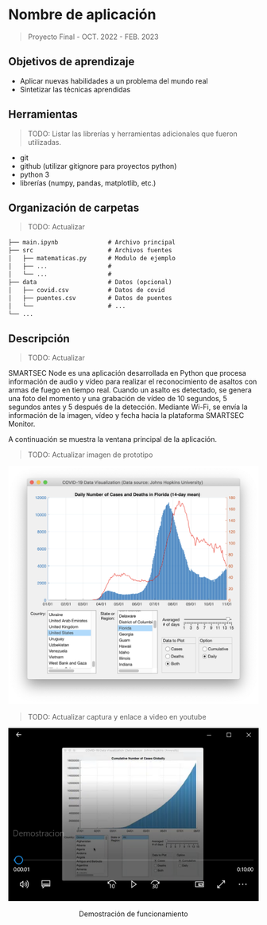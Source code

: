 # Nombre de aplicación
> Proyecto Final - OCT. 2022 - FEB. 2023

## Objetivos de aprendizaje
- Aplicar nuevas habilidades a un problema del mundo real
- Sintetizar las técnicas aprendidas

## Herramientas
> TODO: Listar las librerías y herramientas adicionales que fueron utilizadas.
 
- git
- github (utilizar gitignore para proyectos python)
- python 3 
- librerías (numpy, pandas, matplotlib, etc.)
  

## Organización de carpetas
> TODO: Actualizar

```
├── main.ipynb              # Archivo principal
├── src                     # Archivos fuentes
│   ├── matematicas.py      # Modulo de ejemplo
│   ├── ...                 # 
│   └── ...                 # 
├── data                    # Datos (opcional)
│   ├── covid.csv           # Datos de covid
│   ├── puentes.csv         # Datos de puentes
│   └──                     # ...
└── ...
```



## Descripción
> TODO: Actualizar

SMARTSEC Node es una aplicación desarrollada en Python que procesa información
de audio y vídeo para realizar el reconocimiento de asaltos con armas de fuego en tiempo real. Cuando un asalto es detectado, se genera una foto del momento y una grabación de vídeo de 10 segundos, 5 segundos antes y 5 después de la detección. Mediante Wi-Fi, se envía la información de la imagen, vídeo y fecha hacia la plataforma SMARTSEC Monitor.

A continuación se muestra la ventana principal de la aplicación. 

> TODO: Actualizar imagen de prototipo

<div align="center">
<img src="./img/prototipo.png" >
</div>


> TODO: Actualizar captura y enlace  a video en youtube
<div align="center">
<a href="http://purl.org/matlabintermedio/proyectofinal/demostracion" target="_blank">
<img src="./img/demostracion.png" >
</a>
<p>Demostración de funcionamiento</p>
</div>

<br/><br/>